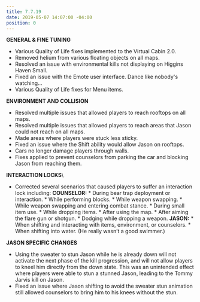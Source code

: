 ```yaml
---
title: 7.7.19
date: 2019-05-07 14:07:00 -04:00
position: 0
---
```


**GENERAL & FINE TUNING**
* Various Quality of Life fixes implemented to the Virtual Cabin 2.0.
* Removed helium from various floating objects on all maps.
* Resolved an issue with environmental kills not displaying on Higgins Haven Small.
* Fixed an issue with the Emote user interface. Dance like nobody's watching…
* Various Quality of Life fixes for Menu items.

**ENVIRONMENT AND COLLISION**
* Resolved multiple issues that allowed players to reach rooftops on all maps.
* Resolved multiple issues that allowed players to reach areas that Jason could not reach on all maps.
* Made areas where players were stuck less sticky.
* Fixed an issue where the Shift ability would allow Jason on rooftops.
* Cars no longer damage players through walls.
* Fixes applied to prevent counselors from parking the car and blocking Jason from reaching them.

**INTERACTION LOCKS**\
* Corrected several scenarios that caused players to suffer an interaction lock including:
    **COUNSELOR:**
        * During bear trap deployment or interaction.
        * While performing blocks.
        * While weapon swapping.
        * While weapon swapping and entering combat stance.
        * During small item use.
        * While dropping items.
        * After using the map.
        * After aiming the flare gun or shotgun.
        * Dodging while dropping a weapon.
    **JASON:**
        * When shifting and interacting with items, environment, or counselors.
        * When shifting into water. (He really wasn’t a good swimmer.)

**JASON SPECIFIC CHANGES**
* Using the sweater to stun Jason while he is already down will not activate the next phase of the kill progression, and will not allow players to kneel him directly from the down state. This was an unintended effect where players were able to stun a stunned Jason, leading to the Tommy Jarvis kill on Jason.
* Fixed an issue where Jason shifting to avoid the sweater stun animation still allowed counselors to bring him to his knees without the stun.
